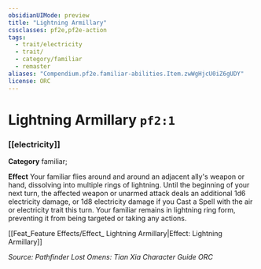 ```yaml
---
obsidianUIMode: preview
title: "Lightning Armillary"
cssclasses: pf2e,pf2e-action
tags:
  - trait/electricity
  - trait/
  - category/familiar
  - remaster
aliases: "Compendium.pf2e.familiar-abilities.Item.zwWgHjcU0iZ6gUDY"
license: ORC
---
```

# Lightning Armillary `pf2:1`

### [[electricity]]

**Category** familiar; 




**Effect** Your familiar flies around and around an adjacent ally's weapon or hand, dissolving into multiple rings of lightning. Until the beginning of your next turn, the affected weapon or unarmed attack deals an additional 1d6 electricity damage, or 1d8 electricity damage if you Cast a Spell with the air or electricity trait this turn. Your familiar remains in lightning ring form, preventing it from being targeted or taking any actions.

[[Feat_Feature Effects/Effect_ Lightning Armillary|Effect: Lightning Armillary]]

*Source: Pathfinder Lost Omens: Tian Xia Character Guide*
*ORC*